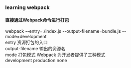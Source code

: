### learning webpack

#### 直接通过Webpack命令进行打包  
webpack --entry=./index.js --output-filename=bundle.js --mode=development  
entry 资源打包的入口  
output-filename 输出的资源名  
mode 打包模式 Webpack 为开发者提供了三种模式  
development  production  none  
